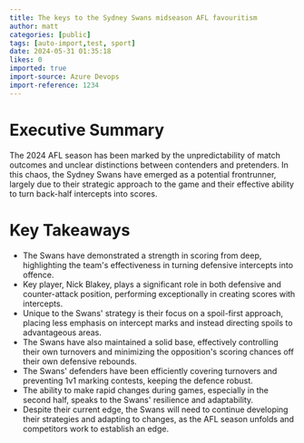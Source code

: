 ```yaml
---
title: The keys to the Sydney Swans midseason AFL favouritism
author: matt
categories: [public]
tags: [auto-import,test, sport]
date: 2024-05-31 01:35:18 
likes: 0
imported: true
import-source: Azure Devops
import-reference: 1234
---
```


# Executive Summary

The 2024 AFL season has been marked by the unpredictability of match outcomes and unclear distinctions between contenders and pretenders. In this chaos, the Sydney Swans have emerged as a potential frontrunner, largely due to their strategic approach to the game and their effective ability to turn back-half intercepts into scores.

# Key Takeaways 

- The Swans have demonstrated a strength in scoring from deep, highlighting the team's effectiveness in turning defensive intercepts into offence.
- Key player, Nick Blakey, plays a significant role in both defensive and counter-attack position, performing exceptionally in creating scores with intercepts.
- Unique to the Swans' strategy is their focus on a spoil-first approach, placing less emphasis on intercept marks and instead directing spoils to advantageous areas.
- The Swans have also maintained a solid base, effectively controlling their own turnovers and minimizing the opposition's scoring chances off their own defensive rebounds.
- The Swans' defenders have been efficiently covering turnovers and preventing 1v1 marking contests, keeping the defence robust.
- The ability to make rapid changes during games, especially in the second half, speaks to the Swans' resilience and adaptability.
- Despite their current edge, the Swans will need to continue developing their strategies and adapting to changes, as the AFL season unfolds and competitors work to establish an edge.